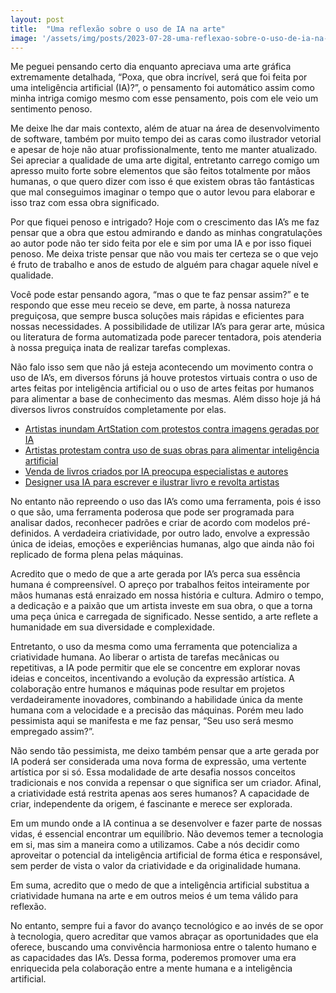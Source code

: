 ```yaml
---
layout: post
title:  "Uma reflexão sobre o uso de IA na arte"
image: '/assets/img/posts/2023-07-28-uma-reflexao-sobre-o-uso-de-ia-na-arte.jpeg'
---
```


Me peguei pensando certo dia enquanto apreciava uma arte gráfica extremamente detalhada, “Poxa, que obra incrível, será que foi feita por uma inteligência artificial (IA)?”, o pensamento foi automático assim como minha intriga comigo mesmo com esse pensamento, pois com ele veio um sentimento penoso.

Me deixe lhe dar mais contexto, além de atuar na área de desenvolvimento de software, também por muito tempo dei as caras como ilustrador vetorial e apesar de hoje não atuar profissionalmente, tento me manter atualizado. Sei apreciar a qualidade de uma arte digital, entretanto carrego comigo um apresso muito forte sobre elementos que são feitos totalmente por mãos humanas, o que quero dizer com isso é que existem obras tão fantásticas que mal conseguimos imaginar o tempo que o autor levou para elaborar e isso traz com essa obra significado.

Por que fiquei penoso e intrigado? Hoje com o crescimento das IA’s me faz pensar que a obra que estou admirando e dando as minhas congratulações ao autor pode não ter sido feita por ele e sim por uma IA e por isso fiquei penoso. Me deixa triste pensar que não vou mais ter certeza se o que vejo é fruto de trabalho e anos de estudo de alguém para chagar aquele nível e qualidade.

Você pode estar pensando agora, “mas o que te faz pensar assim?” e te respondo que esse meu receio se deve, em parte, à nossa natureza preguiçosa, que sempre busca soluções mais rápidas e eficientes para nossas necessidades. A possibilidade de utilizar IA’s para gerar arte, música ou literatura de forma automatizada pode parecer tentadora, pois atenderia à nossa preguiça inata de realizar tarefas complexas.

Não falo isso sem que não já esteja acontecendo um movimento contra o uso de IA’s, em diversos fóruns já houve protestos virtuais contra o uso de artes feitas por inteligência artificial ou o uso de artes feitas por humanos para alimentar a base de conhecimento das mesmas. Além disso hoje já há diversos livros construídos completamente por elas.

- [Artistas inundam ArtStation com protestos contra imagens geradas por IA](https://tecnoblog.net/noticias/2022/12/15/artistas-inundam-artstation-com-protestos-contra-imagens-geradas-por-ia/)
- [Artistas protestam contra uso de suas obras para alimentar inteligência artificial](https://epocanegocios.globo.com/tecnologia/noticia/2023/01/artistas-protestam-contra-uso-de-suas-obras-para-alimentar-inteligencia-artificial.ghtml)
- [Venda de livros criados por IA preocupa especialistas e autores](https://canaltech.com.br/inteligencia-artificial/venda-de-livros-criados-por-ia-preocupa-especialistas-e-autores-240878/)
- [Designer usa IA para escrever e ilustrar livro e revolta artistas](https://www.uol.com.br/tilt/noticias/redacao/2023/01/17/esigner-usa-ia-para-criar-livro-em-72h-e-e-acusado-de-plagio-nos-eua.htm)

No entanto não repreendo o uso das IA’s como uma ferramenta, pois é isso o que são, uma ferramenta poderosa que pode ser programada para analisar dados, reconhecer padrões e criar de acordo com modelos pré-definidos. A verdadeira criatividade, por outro lado, envolve a expressão única de ideias, emoções e experiências humanas, algo que ainda não foi replicado de forma plena pelas máquinas.

Acredito que o medo de que a arte gerada por IA’s perca sua essência humana é compreensível. O apreço por trabalhos feitos inteiramente por mãos humanas está enraizado em nossa história e cultura. Admiro o tempo, a dedicação e a paixão que um artista investe em sua obra, o que a torna uma peça única e carregada de significado. Nesse sentido, a arte reflete a humanidade em sua diversidade e complexidade.

Entretanto, o uso da mesma como uma ferramenta que potencializa a criatividade humana. Ao liberar o artista de tarefas mecânicas ou repetitivas, a IA pode permitir que ele se concentre em explorar novas ideias e conceitos, incentivando a evolução da expressão artística. A colaboração entre humanos e máquinas pode resultar em projetos verdadeiramente inovadores, combinando a habilidade única da mente humana com a velocidade e a precisão das máquinas. Porém meu lado pessimista aqui se manifesta e me faz pensar, “Seu uso será mesmo empregado assim?”.

Não sendo tão pessimista, me deixo também pensar que a arte gerada por IA poderá ser considerada uma nova forma de expressão, uma vertente artística por si só. Essa modalidade de arte desafia nossos conceitos tradicionais e nos convida a repensar o que significa ser um criador. Afinal, a criatividade está restrita apenas aos seres humanos? A capacidade de criar, independente da origem, é fascinante e merece ser explorada.

Em um mundo onde a IA continua a se desenvolver e fazer parte de nossas vidas, é essencial encontrar um equilíbrio. Não devemos temer a tecnologia em si, mas sim a maneira como a utilizamos. Cabe a nós decidir como aproveitar o potencial da inteligência artificial de forma ética e responsável, sem perder de vista o valor da criatividade e da originalidade humana.

Em suma, acredito que o medo de que a inteligência artificial substitua a criatividade humana na arte e em outros meios é um tema válido para reflexão.

No entanto, sempre fui a favor do avanço tecnológico e ao invés de se opor à tecnologia, quero acreditar que vamos abraçar as oportunidades que ela oferece, buscando uma convivência harmoniosa entre o talento humano e as capacidades das IA’s. Dessa forma, poderemos promover uma era enriquecida pela colaboração entre a mente humana e a inteligência artificial.